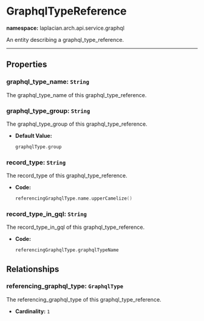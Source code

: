 

# **GraphqlTypeReference**
**namespace:** laplacian.arch.api.service.graphql

An entity describing a graphql_type_reference.



---

## Properties

### graphql_type_name: `String`
The graphql_type_name of this graphql_type_reference.

### graphql_type_group: `String`
The graphql_type_group of this graphql_type_reference.
- **Default Value:**
  ```kotlin
  graphqlType.group
  ```

### record_type: `String`
The record_type of this graphql_type_reference.
- **Code:**
  ```kotlin
  referencingGraphqlType.name.upperCamelize()
  ```

### record_type_in_gql: `String`
The record_type_in_gql of this graphql_type_reference.
- **Code:**
  ```kotlin
  referencingGraphqlType.graphqlTypeName
  ```

## Relationships

### referencing_graphql_type: `GraphqlType`
The referencing_graphql_type of this graphql_type_reference.
- **Cardinality:** `1`
